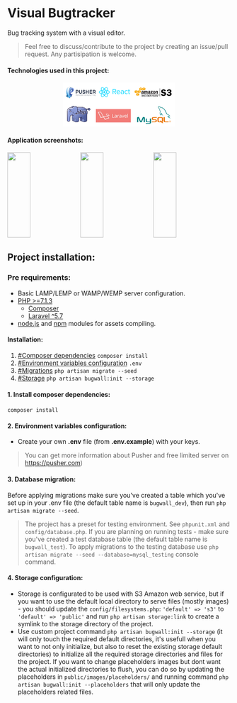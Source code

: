 # Visual Bugtracker

Bug tracking system with a visual editor.
> Feel free to discuss/contribute to the project by creating an issue/pull request. Any partisipation is welcome.

#### Technologies used in this project:
<p align="center">
<img width="50%" src="https://github.com/StanislavBogatov/BugWall_Visual_Bugtracker/blob/master/github_screenshots/technologies_used.PNG?raw=true"></img>
</p>


#### Application screenshots:

<img height="192px" width="32%" src="https://raw.githubusercontent.com/stasgar/Visual_Bugtracker/master/github_screenshots/pages_screenshots/Projects.png"></img>
<img height="192px" width="32%" src="https://raw.githubusercontent.com/stasgar/Visual_Bugtracker/master/github_screenshots/pages_screenshots/Issues.png"></img>
<img height="192px" width="32%" src="https://raw.githubusercontent.com/stasgar/Visual_Bugtracker/master/github_screenshots/pages_screenshots/Editor.png"></img>

## Project installation:
### Pre requirements:
- Basic LAMP/LEMP or WAMP/WEMP server configuration.
- [PHP >=7.1.3](https://php.net "PHP official website")
    - [Composer](https://getcomposer.org "Composer official website")
    - [Laravel ^5.7](https://laravel.com "Laravel official website")
- [node.js](https://nodejs.org/en/ "nodejs official website") and [npm](https://www.npmjs.com/ "nodejs official website") modules for assets compiling.

#### Installation:
1. [#Composer dependencies](#1-install-composer-dependencies) `composer install`
2. [#Environment variables configuration](#2-create-your-own-env-file-from-envexample-with-your-keys) `.env`
3. [#Migrations](#3-database-migration) `php artisan migrate --seed`
4. [#Storage](#4-storage-configuration) `php artisan bugwall:init --storage`

#### 1. Install composer dependencies:
```
composer install
```

#### 2. Environment variables configuration:
- Create your own **.env** file (from **.env.example**) with your keys.

>You can get more information about Pusher and free limited server on https://pusher.com)

#### 3. Database migration:
Before applying migrations make sure you've created a table which you've set up in your .env file (the default table name is `bugwall_dev`), then run `php artisan migrate --seed`.
> The project has a preset for testing environment. See `phpunit.xml` and `config/database.php`. If you are planning on running tests - make sure you've created a test database table (the default table name is `bugwall_test`). To apply migrations to the testing database use `php artisan migrate --seed --database=mysql_testing` console command.

#### 4. Storage configuration:
- Storage is configurated to be used with S3 Amazon web service, but if you want to use the default local directory to serve files (mostly images) - you should update the `config/filesystems.php`: ` 'default' => 's3' ` to ` 'default' => 'public' ` and run `php artisan storage:link` to create a symlink to the storage directory of the project.
- Use custom project command `php artisan bugwall:init --storage` (it will only touch the required default directories, it's usefull when you want to not only initialize, but also to reset the existing storage default directories) to initialize all the required storage directories and files for the project. If you want to change placeholders images but dont want the actual initialized directories to flush, you can do so by updating the placeholders in `public/images/placeholders/` and running command `php artisan bugwall:init --placeholders` that will only update the placeholders related files.
